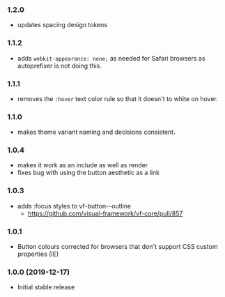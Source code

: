 ### 1.2.0

- updates spacing design tokens

### 1.1.2

- adds `webkit-appearance: none;` as needed for Safari browsers as autoprefixer is not doing this.

### 1.1.1

- removes the `:hover` text color rule so that it doesn't to white on hover.

### 1.1.0

- makes theme variant naming and decisions consistent.

### 1.0.4

- makes it work as an include as well as render
- fixes bug with using the button aesthetic as a link

### 1.0.3

- adds :focus styles to vf-button--outline
  - https://github.com/visual-framework/vf-core/pull/857

### 1.0.1

- Button colours corrected for browsers that don't support CSS custom properties (IE)

### 1.0.0 (2019-12-17)

- Initial stable release
